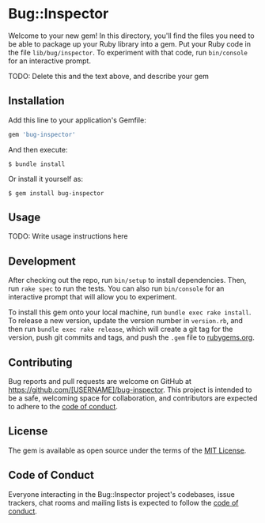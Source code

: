 # Bug::Inspector

Welcome to your new gem! In this directory, you'll find the files you need to be able to package up your Ruby library into a gem. Put your Ruby code in the file `lib/bug/inspector`. To experiment with that code, run `bin/console` for an interactive prompt.

TODO: Delete this and the text above, and describe your gem

## Installation

Add this line to your application's Gemfile:

```ruby
gem 'bug-inspector'
```

And then execute:

    $ bundle install

Or install it yourself as:

    $ gem install bug-inspector

## Usage

TODO: Write usage instructions here

## Development

After checking out the repo, run `bin/setup` to install dependencies. Then, run `rake spec` to run the tests. You can also run `bin/console` for an interactive prompt that will allow you to experiment.

To install this gem onto your local machine, run `bundle exec rake install`. To release a new version, update the version number in `version.rb`, and then run `bundle exec rake release`, which will create a git tag for the version, push git commits and tags, and push the `.gem` file to [rubygems.org](https://rubygems.org).

## Contributing

Bug reports and pull requests are welcome on GitHub at https://github.com/[USERNAME]/bug-inspector. This project is intended to be a safe, welcoming space for collaboration, and contributors are expected to adhere to the [code of conduct](https://github.com/[USERNAME]/bug-inspector/blob/master/CODE_OF_CONDUCT.md).


## License

The gem is available as open source under the terms of the [MIT License](https://opensource.org/licenses/MIT).

## Code of Conduct

Everyone interacting in the Bug::Inspector project's codebases, issue trackers, chat rooms and mailing lists is expected to follow the [code of conduct](https://github.com/[USERNAME]/bug-inspector/blob/master/CODE_OF_CONDUCT.md).
